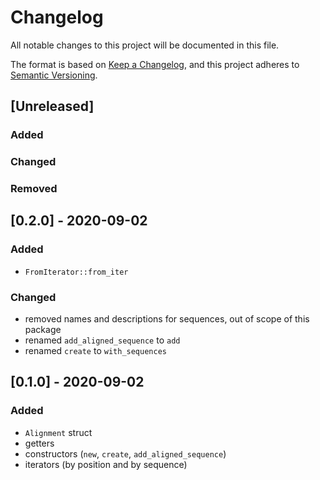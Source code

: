 # Changelog
All notable changes to this project will be documented in this file.

The format is based on [Keep a Changelog](https://keepachangelog.com/en/1.0.0/),
and this project adheres to [Semantic Versioning](https://semver.org/spec/v2.0.0.html).

## [Unreleased]

### Added 
 
### Changed


### Removed

## [0.2.0] - 2020-09-02

### Added 

- `FromIterator::from_iter`

### Changed

- removed names and descriptions for sequences, out of scope of this package
- renamed `add_aligned_sequence` to `add`
- renamed `create` to `with_sequences`

## [0.1.0] - 2020-09-02

### Added 

- `Alignment` struct
- getters
- constructors (`new`, `create`, `add_aligned_sequence`)
- iterators (by position and by sequence)